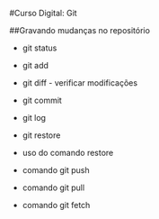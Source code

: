 #Curso Digital: Git

##Gravando mudanças no repositório

* git status
* git add
* git diff - verificar modificações
* git commit
* git log
* git restore

* uso do comando restore
* comando git push
* comando git pull
* comando git fetch
